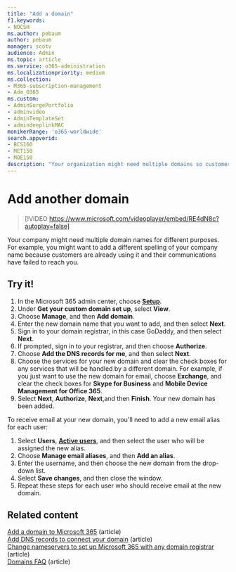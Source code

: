 ```yaml
---
title: "Add a domain"
f1.keywords:
- NOCSH
ms.author: pebaum
author: pebaum
manager: scotv
audience: Admin
ms.topic: article
ms.service: o365-administration
ms.localizationpriority: medium
ms.collection: 
- M365-subscription-management 
- Adm_O365
ms.custom: 
- AdminSurgePortfolio
- adminvideo
- AdminTemplateSet
- admindeeplinkMAC
monikerRange: 'o365-worldwide'
search.appverid:
- BCS160
- MET150
- MOE150
description: "Your organization might need multiple domains so customers can find you. Learn how to add another domain to your subscription."
---
```


# Add another domain

> [!VIDEO https://www.microsoft.com/videoplayer/embed/RE4dN8c?autoplay=false]

Your company might need multiple domain names for different purposes. For example, you might want to add a different spelling of your company name because customers are already using it and their communications have failed to reach you.

## Try it!

1. In the Microsoft 365 admin center, choose <a href="https://go.microsoft.com/fwlink/p/?linkid=2171997" target="_blank">**Setup**</a>.
1. Under **Get your custom domain set up**, select **View**.
1. Choose **Manage**, and then **Add domain**.
1. Enter the new domain name that you want to add, and then select **Next**.
1. Sign in to your domain registrar, in this case GoDaddy, and then select **Next**.
1. If prompted, sign in to your registrar, and then choose **Authorize**.
1. Choose **Add the DNS records for me**, and then select **Next**.
1. Choose the services for your new domain and clear the check boxes for any services that will be handled by a different domain. For example, if you just want to use the new domain for email, choose **Exchange**, and clear the check boxes for **Skype for Business** and **Mobile Device Management for Office 365**.
1. Select **Next**, **Authorize**, **Next**,and then **Finish**. Your new domain has been added.

To receive email at your new domain, you'll need to add a new email alias for each user:

1. Select **Users**, <a href="https://go.microsoft.com/fwlink/p/?linkid=834822" target="_blank">**Active users**</a>, and then select the user who will be assigned the new alias.
1. Choose **Manage email aliases**, and then **Add an alias**.
1. Enter the username, and then choose the new domain from the drop-down list.
1. Select **Save changes**, and then close the window.
1. Repeat these steps for each user who should receive email at the new domain.

## Related content

[Add a domain to Microsoft 365](../admin/setup/add-domain.md) (article)\
[Add DNS records to connect your domain](../admin/get-help-with-domains/create-dns-records-at-any-dns-hosting-provider.md) (article)\
[Change nameservers to set up Microsoft 365 with any domain registrar](../admin/get-help-with-domains/change-nameservers-at-any-domain-registrar.md) (article)\
[Domains FAQ](../admin/setup/domains-faq.yml) (article)